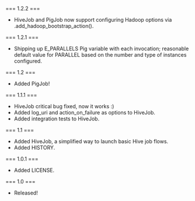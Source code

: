 === 1.2.2 ===

* HiveJob and PigJob now support configuring Hadoop options via .add_hadoop_bootstrap_action().

=== 1.2.1 ===

* Shipping up E_PARALLELS Pig variable with each invocation; reasonable default value for PARALLEL based on the number and type of instances configured.

=== 1.2 ===

* Added PigJob!

=== 1.1.1 ===

* HiveJob critical bug fixed, now it works :)
* Added log_uri and action_on_failure as options to HiveJob.
* Added integration tests to HiveJob.

=== 1.1 ===

* Added HiveJob, a simplified way to launch basic Hive job flows.
* Added HISTORY.

=== 1.0.1 ===

* Added LICENSE.

=== 1.0 ===

* Released!
